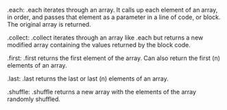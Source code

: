 .each:
.each iterates through an array. It calls up each element of an array, in order, and passes that element as a parameter in a line of code, or block. The original array is returned.

.collect:
.collect iterates through an array like .each but returns a new modified array containing the values returned by the block code.

.first:
.first returns the first element of the array. Can also return the first (n) elements of an array.

.last:
.last returns the last or last (n) elements of an array.

.shuffle:
.shuffle returns a new array with the elements of the array randomly shuffled.
